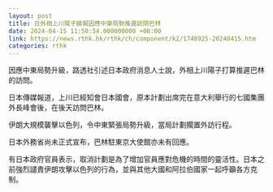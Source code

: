```yaml
---
layout: post
title: 日外相上川陽子據報因應中東局勢推遲訪問巴林
date: 2024-04-15 11:50:54.000000000 +08:00
link: https://news.rthk.hk/rthk/ch/component/k2/1748925-20240415.htm
categories: rthk
---
```


因應中東局勢升級，路透社引述日本政府消息人士說，外相上川陽子打算推遲巴林的訪問。

日本傳媒報道，上川已經知會日本國會，原本計劃出席完在意大利舉行的七國集團外長峰會後，在後天訪問巴林。

伊朗大規模襲擊以色列，令中東緊張局勢升級，當局計劃擱置外訪行程。

日本外務省尚未正式宣布，巴林駐東京大使館亦未有回應。

有日本政府官員表示，取消計劃是為了增加官員應對危機的時間的靈活性。日本之前強烈譴責伊朗攻擊以色列的行為，並與其他大國和阿拉伯國家一起呼籲各方克制。
